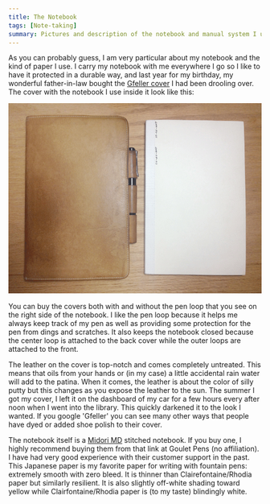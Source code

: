 ```yaml
---
title: The Notebook
tags: [Note-taking]
summary: Pictures and description of the notebook and manual system I use.
---
```




As you can probably guess, I am very particular about my notebook
and the kind of paper I use.  I carry my notebook with me
everywhere I go so I like to have it protected in a durable way,
and last year for my birthday, my wonderful father-in-law bought
the [Gfeller cover] I had been drooling over.  The cover with the
notebook I use inside it look like this:

![My Notebook](/images/Notebook2014-08-02.png)

You can buy the covers both with and without the pen loop that you
see on the right side of the notebook.  I like the pen loop because
it helps me always keep track of my pen as well as providing some
protection for the pen from dings and scratches.  It also keeps the
notebook closed because the center loop is attached to the back
cover while the outer loops are attached to the front.

The leather on the cover is top-notch and comes completely
untreated.  This means that oils from your hands or (in my case) a
little accidental rain water will add to the patina.  When it
comes, the leather is about the color of silly putty but this
changes as you expose the leather to the sun.  The summer I got my
cover, I left it on the dashboard of my car for a few hours every
after noon when I went into the library.  This quickly darkened it
to the look I wanted.  If you google 'Gfeller' you can see many
other ways that people have dyed or added shoe polish to their
cover.

The notebook itself is a [Midori MD] stitched notebook.  If you buy
one, I highly recommend buying them from that link at Goulet Pens
(no affiliation).  I have had very good experience with their
customer support in the past.  This Japanese paper is my favorite
paper for writing with fountain pens: extremely smooth with zero
bleed.  It is thinner than Clairefontaine/Rhodia paper but
similarly resilient.  It is also slightly off-white shading toward
yellow while Clairfontaine/Rhodia paper is (to my taste) blindingly
white.

[Midori MD]: http://www.gouletpens.com/Midori_Stitched_Notebooks_s/1410.htm
[Gfeller cover]: http://www.gfeller.us/notebookcovers.html

